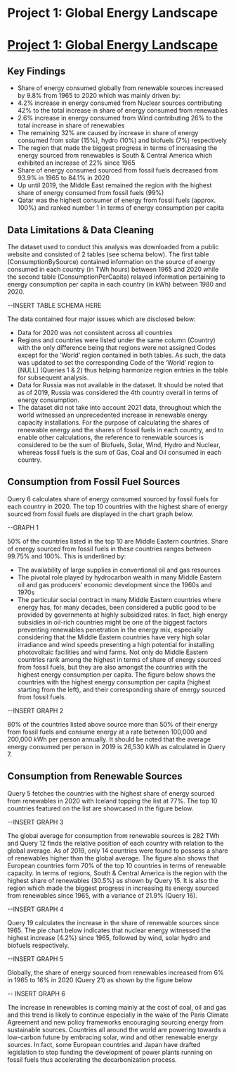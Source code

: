 # Project 1: Global Energy Landscape

# [Project 1: Global Energy Landscape](https://github.com/chaficazar/PortfolioProjects/blob/main/Project%201/Tables%20%26%20SQL%20Code/GlobalEnergyOutlookSQLCode.sql)

## Key Findings

- Share of energy consumed globally from renewable sources increased by 9.8% from 1965 to 2020 which was mainly driven by:
- 4.2% increase in energy consumed from Nuclear sources contributing 42% to the total increase in share of energy consumed from renewables
- 2.6% increase in energy consumed from Wind contributing 26% to the total increase in share of renewables
- The remaining 32% are caused by increase in share of energy consumed from solar (15%), hydro (10%) and biofuels (7%) respectively
- The region that made the biggest progress in terms of increasing the energy sourced from renewables is South & Central America which exhibited an increase of 22% since 1965
- Share of energy consumed sourced from fossil fuels decreased from 93.9% in 1965 to 84.1% in 2020
- Up until 2019, the Middle East remained the region with the highest share of energy consumed from fossil fuels (99%)
- Qatar was the highest consumer of energy from fossil fuels (approx. 100%) and ranked number 1 in terms of energy consumption per capita

## Data Limitations & Data Cleaning

The dataset used to conduct this analysis was downloaded from a public website and consisted of 2 tables (see schema below). The first table (ConsumptionBySource) contained information on the source of energy consumed in each country (in TWh hours) between 1965 and 2020 while the second table (ConsumptionPerCapita) relayed information pertaining to energy consumption per capita in each country (in kWh) between 1980 and 2020.

--INSERT TABLE SCHEMA HERE

The data contained four major issues which are disclosed below:
- Data for 2020 was not consistent across all countries
- Regions and countries were listed under the same column (Country) with the only difference being that regions were not assigned Codes except for the ‘World’ region contained in both tables. As such, the data was updated to set the corresponding Code of the ‘World’ region to [NULL] (Queries 1 & 2) thus helping harmonize region entries in the table for subsequent analysis.
- Data for Russia was not available in the dataset. It should be noted that as of 2019, Russia was considered the 4th country overall in terms of energy consumption.
- The dataset did not take into account 2021 data, throughout which the world witnessed an unprecedented increase in renewable energy capacity installations.
For the purpose of calculating the shares of renewable energy and the shares of fossil fuels in each country, and to enable other calculations, the reference to renewable sources is considered to be the sum of Biofuels, Solar, Wind, Hydro and Nuclear, whereas fossil fuels is the sum of Gas, Coal and Oil consumed in each country.

## Consumption from Fossil Fuel Sources

Query 6 calculates share of energy consumed sourced by fossil fuels for each country in 2020. The top 10 countries with the highest share of energy sourced from fossil fuels are displayed in the chart graph below.

--GRAPH 1

50% of the countries listed in the top 10 are Middle Eastern countries. Share of energy sourced from fossil fuels in these countries ranges between 99.75% and 100%. This is underlined by:
- The availability of large supplies in conventional oil and gas resources
- The pivotal role played by hydrocarbon wealth in many Middle Eastern oil and gas producers’ economic development since the 1960s and 1970s
- The particular social contract in many Middle Eastern countries where energy has, for many decades, been considered a public good to be provided by governments at highly subsidized rates.
In fact, high energy subsidies in oil-rich countries might be one of the biggest factors preventing renewables penetration in the energy mix, especially considering that the Middle Eastern countries have very high solar irradiance and wind speeds presenting a high potential for installing photovoltaic facilities and wind farms. Not only do Middle Eastern countries rank among the highest in terms of share of energy sourced from fossil fuels, but they are also amongst the countries with the highest energy consumption per capita. The figure below shows the countries with the highest energy consumption per capita (highest starting from the left), and their corresponding share of energy sourced from fossil fuels. 

--INSERT GRAPH 2

80% of the countries listed above source more than 50% of their energy from fossil fuels and consume energy at a rate between 100,000 and 200,000 kWh per person annually. It should be noted that the average energy consumed per person in 2019 is 26,530 kWh as calculated in Query 7.

## Consumption from Renewable Sources

Query 5 fetches the countries with the highest share of energy sourced from renewables in 2020 with Iceland topping the list at 77%. The top 10 countries featured on the list are showcased in the figure below.

--INSERT GRAPH 3

The global average for consumption from renewable sources is 282 TWh and Query 12 finds the relative position of each country with relation to the global average. As of 2019, only 14 countries were found to possess a share of renewables higher than the global average. The figure also shows that European countries form 70% of the top 10 countries in terms of renewable capacity.
In terms of regions, South & Central America is the region with the highest share of renewables (30.5%) as shown by Query 15. It is also the region which made the biggest progress in increasing its energy sourced from renewables since 1965, with a variance of 21.9% (Query 16).

--INSERT GRAPH 4

Query 19 calculates the increase in the share of renewable sources since 1965. The pie chart below indicates that nuclear energy witnessed the highest increase (4.2%) since 1965, followed by wind, solar hydro and biofuels respectively.

--INSERT GRAPH 5

Globally, the share of energy sourced from renewables increased from 6% in 1965 to 16% in 2020 (Query 21) as shown by the figure below

-- INSERT GRAPH 6

The increase in renewables is coming mainly at the cost of coal, oil and gas and this trend is likely to continue especially in the wake of the Paris Climate Agreement and new policy frameworks encouraging sourcing energy from sustainable sources. Countries all around the world are powering towards a low-carbon future by embracing solar, wind and other renewable energy sources. In fact, some European countries and Japan have drafted legislation to stop funding the development of power plants running on fossil fuels thus accelerating the decarbonization process.
